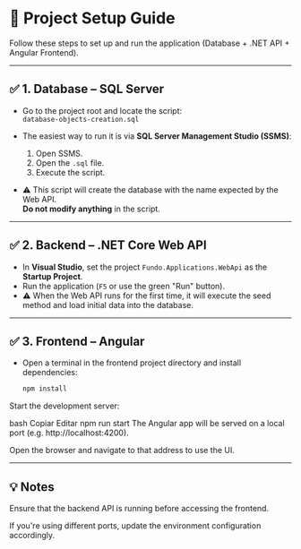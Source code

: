 # 🧩 Project Setup Guide

Follow these steps to set up and run the application (Database + .NET API + Angular Frontend).

---

## ✅ 1. Database – SQL Server

- Go to the project root and locate the script:  
  `database-objects-creation.sql`

- The easiest way to run it is via **SQL Server Management Studio (SSMS)**:
  1. Open SSMS.
  2. Open the `.sql` file.
  3. Execute the script.

- ⚠️ This script will create the database with the name expected by the Web API.  
  **Do not modify anything** in the script.

---

## ✅ 2. Backend – .NET Core Web API

- In **Visual Studio**, set the project `Fundo.Applications.WebApi` as the **Startup Project**.
- Run the application (`F5` or use the green "Run" button).
- ⚠️ When the Web API runs for the first time, it will execute the seed method and load initial data into the database.
---

## ✅ 3. Frontend – Angular

- Open a terminal in the frontend project directory and install dependencies:

  ```bash
  npm install
Start the development server:

bash
Copiar
Editar
npm run start
The Angular app will be served on a local port (e.g. http://localhost:4200).

Open the browser and navigate to that address to use the UI.

---
## 💡 Notes
Ensure that the backend API is running before accessing the frontend.

If you're using different ports, update the environment configuration accordingly.